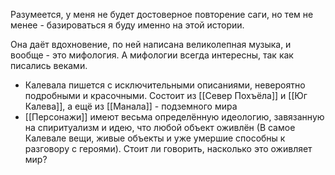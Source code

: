 Разумеется, у меня не будет достоверное повторение саги, но тем не менее - базироваться я буду именно на этой истории.

Она даёт вдохновение, по ней написана великолепная музыка, и вообще - это мифология. А мифологии всегда интересны, так как писались веками.

- Калевала пишется с исключительными описаниями, невероятно подробными и красочными. Состоит из [[Север Похъёла]] и [[Юг Калева]], а ещё из [[Манала]] - подземного мира
- [[Персонажи]] имеют весьма определённую идеологию, завязанную на спиритуализм и идею, что любой объект оживлён (В самое Калевале вещи, живые объекты и уже умершие способны к разговору с героями). Стоит ли говорить, насколько это оживляет мир?